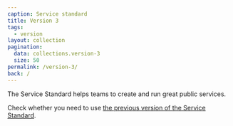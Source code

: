 ```yaml
---
caption: Service standard
title: Version 3
tags:
  - version
layout: collection
pagination:
  data: collections.version-3
  size: 50
permalink: /version-3/
back: /
---
```


The Service Standard helps teams to create and run great public services.

Check whether you need to use [the previous version of the Service Standard](/version-2/).
